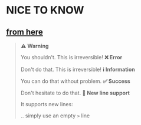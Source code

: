 # NICE TO KNOW

## [from here](https://stackoverflow.com/questions/50544499/how-to-make-a-styled-markdown-admonition-box-in-a-github-gist/72327818#72327818)

> **⚠️ Warning**
>
> You shouldn't. This is irreversible!
> **❌ Error**
>
> Don't do that. This is irreversible!
> **ℹ️ Information**
>
> You can do that without problem.
> **✅ Success**
>
> Don't hesitate to do that.
> **🦄 New line support**
>
> It supports new lines:
>
> .. simply use an empty `>` line
